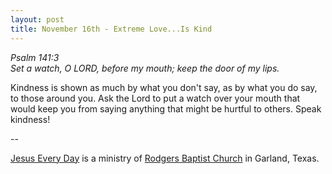 ```yaml
---
layout: post
title: November 16th - Extreme Love...Is Kind
---
```


_Psalm 141:3  
Set a watch, O LORD, before my mouth; keep the door of my lips._

Kindness is shown as much by what you don't say, as by what you do
say, to those around you. Ask the Lord to put a watch over your mouth
that would keep you from saying anything that might be hurtful to
others.
Speak kindness!

 --

<a href=http://jesuseveryday.net>Jesus Every Day</a> is a ministry of <a href=http://rodgersbaptist.net>Rodgers Baptist Church</a> in Garland, Texas.
